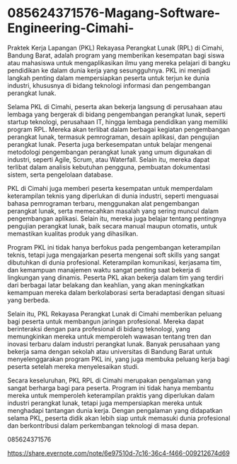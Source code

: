 # 085624371576-Magang-Software-Engineering-Cimahi-
Praktek Kerja Lapangan (PKL) Rekayasa Perangkat Lunak (RPL) di Cimahi, Bandung Barat, adalah program yang memberikan kesempatan bagi siswa atau mahasiswa untuk mengaplikasikan ilmu yang mereka pelajari di bangku pendidikan ke dalam dunia kerja yang sesungguhnya. PKL ini menjadi langkah penting dalam mempersiapkan peserta untuk terjun ke dunia industri, khususnya di bidang teknologi informasi dan pengembangan perangkat lunak.

Selama PKL di Cimahi, peserta akan bekerja langsung di perusahaan atau lembaga yang bergerak di bidang pengembangan perangkat lunak, seperti startup teknologi, perusahaan IT, hingga lembaga pendidikan yang memiliki program RPL. Mereka akan terlibat dalam berbagai kegiatan pengembangan perangkat lunak, termasuk pemrograman, desain aplikasi, dan pengujian perangkat lunak. Peserta juga berkesempatan untuk belajar mengenai metodologi pengembangan perangkat lunak yang umum digunakan di industri, seperti Agile, Scrum, atau Waterfall. Selain itu, mereka dapat terlibat dalam analisis kebutuhan pengguna, pembuatan dokumentasi sistem, serta pengelolaan database.

PKL di Cimahi juga memberi peserta kesempatan untuk memperdalam keterampilan teknis yang diperlukan di dunia industri, seperti menguasai bahasa pemrograman terbaru, menggunakan alat pengembangan perangkat lunak, serta memecahkan masalah yang sering muncul dalam pengembangan aplikasi. Selain itu, mereka juga belajar tentang pentingnya pengujian perangkat lunak, baik secara manual maupun otomatis, untuk memastikan kualitas produk yang dihasilkan.

Program PKL ini tidak hanya berfokus pada pengembangan keterampilan teknis, tetapi juga mengajarkan peserta mengenai soft skills yang sangat dibutuhkan di dunia profesional. Keterampilan komunikasi, kerjasama tim, dan kemampuan manajemen waktu sangat penting saat bekerja di lingkungan yang dinamis. Peserta PKL akan bekerja dalam tim yang terdiri dari berbagai latar belakang dan keahlian, yang akan meningkatkan kemampuan mereka dalam berkolaborasi serta beradaptasi dengan situasi yang berbeda.

Selain itu, PKL Rekayasa Perangkat Lunak di Cimahi memberikan peluang bagi peserta untuk membangun jaringan profesional. Mereka dapat berinteraksi dengan para profesional di bidang teknologi, yang memungkinkan mereka untuk memperoleh wawasan tentang tren dan inovasi terbaru dalam industri perangkat lunak. Banyak perusahaan yang bekerja sama dengan sekolah atau universitas di Bandung Barat untuk menyelenggarakan program PKL ini, yang juga membuka peluang kerja bagi peserta setelah mereka menyelesaikan studi.

Secara keseluruhan, PKL RPL di Cimahi merupakan pengalaman yang sangat berharga bagi para peserta. Program ini tidak hanya membantu mereka untuk memperoleh keterampilan praktis yang diperlukan dalam industri perangkat lunak, tetapi juga mempersiapkan mereka untuk menghadapi tantangan dunia kerja. Dengan pengalaman yang didapatkan selama PKL, peserta didik akan lebih siap untuk memasuki dunia profesional dan berkontribusi dalam perkembangan teknologi di masa depan.


085624371576

https://share.evernote.com/note/6e97510d-7c16-36c4-f466-009212674d69
